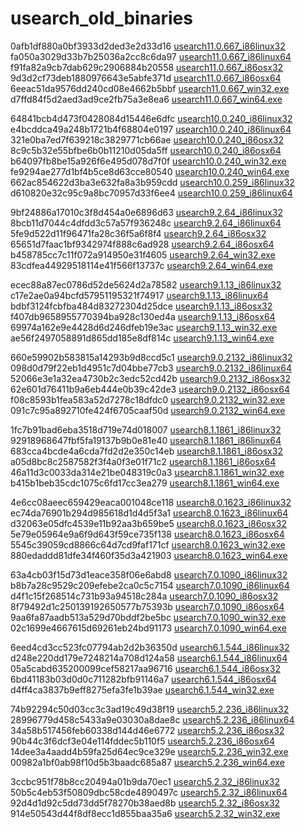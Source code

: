 # usearch_old_binaries

0afb1df880a0bf3933d2ded3e2d33d16 [usearch11.0.667_i86linux32](bin/usearch11.0.667_i86linux32)
fa050a3029d33b7b25036a2cc8c6da97 [usearch11.0.667_i86linux64](bin/usearch11.0.667_i86linux64)
f91fa82a9cb7dab629c2906884b20558 [usearch11.0.667_i86osx32](bin/usearch11.0.667_i86osx32)
9d3d2cf73deb1880976643e5abfe371d [usearch11.0.667_i86osx64](bin/usearch11.0.667_i86osx64)
6eeac51da9576dd240cd08e4662b5bbf [usearch11.0.667_win32.exe](bin/usearch11.0.667_win32.exe)
d7ffd84f5d2aed3ad9ce2fb75a3e8ea6 [usearch11.0.667_win64.exe](bin/usearch11.0.667_win64.exe)

64841bcb4d473f0428084d15446e6dfc [usearch10.0.240_i86linux32](bin/usearch10.0.240_i86linux32)
e4bcddca49a248b1721b4f68804e0197 [usearch10.0.240_i86linux64](bin/usearch10.0.240_i86linux64)
321e0ba7ed7f639218c3829771cb66ae [usearch10.0.240_i86osx32](bin/usearch10.0.240_i86osx32)
8c9c5b32e55bfbe6b0b11210d05da5ff [usearch10.0.240_i86osx64](bin/usearch10.0.240_i86osx64)
b64097fb8be15a926f6e495d078d7f0f [usearch10.0.240_win32.exe](bin/usearch10.0.240_win32.exe)
fe9294ae277d1bf4b5ce8d63cce80540 [usearch10.0.240_win64.exe](bin/usearch10.0.240_win64.exe)
662ac854622d3ba3e632fa8a3b959cdd [usearch10.0.259_i86linux32](bin/usearch10.0.259_i86linux32)
d610820e32c95c9a8bc70957d33f6ee4 [usearch10.0.259_i86linux64](bin/usearch10.0.259_i86linux64)

9bf24886a17010c3f8d454a0e6896d63 [usearch9.2.64_i86linux32](bin/usearch9.2.64_i86linux32)
8bcb11d7044c4dfdd3c57a57f936248c [usearch9.2.64_i86linux64](bin/usearch9.2.64_i86linux64)
5fe9d522d11f96471fa28c36f5a6f8f4 [usearch9.2.64_i86osx32](bin/usearch9.2.64_i86osx32)
65651d7faac1bf9342974f888c6ad928 [usearch9.2.64_i86osx64](bin/usearch9.2.64_i86osx64)
b458785cc7c11f072a914950e31f4605 [usearch9.2.64_win32.exe](bin/usearch9.2.64_win32.exe)
83cdfea44929518114e41f566f13737c [usearch9.2.64_win64.exe](bin/usearch9.2.64_win64.exe)

ecec88a87ec0786d52de5624d2a78582 [usearch9.1.13_i86linux32](bin/usearch9.1.13_i86linux32)
c17e2ae0a94bcfd57951195321f74917 [usearch9.1.13_i86linux64](bin/usearch9.1.13_i86linux64)
bdbf3124fcbfba484d83272304d25dce [usearch9.1.13_i86osx32](bin/usearch9.1.13_i86osx32)
f407db9658955770394ba928c130ed4a [usearch9.1.13_i86osx64](bin/usearch9.1.13_i86osx64)
69974a162e9e4428d6d246dfeb19e3ac [usearch9.1.13_win32.exe](bin/usearch9.1.13_win32.exe)
ae56f2497058891d865dd185e8df814c [usearch9.1.13_win64.exe](bin/usearch9.1.13_win64.exe)

660e59902b583815a14293b9d8ccd5c1 [usearch9.0.2132_i86linux32](bin/usearch9.0.2132_i86linux32)
098d0d79f22eb1d4951c7d04bbe77cb3 [usearch9.0.2132_i86linux64](bin/usearch9.0.2132_i86linux64)
52066e3e1a32ea4730b2c3edc52cd42b [usearch9.0.2132_i86osx32](bin/usearch9.0.2132_i86osx32)
62e601d76411b9a6eb444e0b39c42de3 [usearch9.0.2132_i86osx64](bin/usearch9.0.2132_i86osx64)
f08c8593b1fea583a52d7278c18dfdc0 [usearch9.0.2132_win32.exe](bin/usearch9.0.2132_win32.exe)
091c7c95a892710fe424f6705caaf50d [usearch9.0.2132_win64.exe](bin/usearch9.0.2132_win64.exe)

1fc7b91bad6eba3518d719e74d018007 [usearch8.1.1861_i86linux32](bin/usearch8.1.1861_i86linux32)
92918968647fbf5fa19137b9b0e81e40 [usearch8.1.1861_i86linux64](bin/usearch8.1.1861_i86linux64)
683cca4bcde4a6cda7fd2d2e350c14eb [usearch8.1.1861_i86osx32](bin/usearch8.1.1861_i86osx32)
a05d8bc8c2587582f3f4a0f3e01f71c2 [usearch8.1.1861_i86osx64](bin/usearch8.1.1861_i86osx64)
46a11d3c0033da314e21be048319c0a3 [usearch8.1.1861_win32.exe](bin/usearch8.1.1861_win32.exe)
b415b1beb35cdc1075c6fd17cc3ea279 [usearch8.1.1861_win64.exe](bin/usearch8.1.1861_win64.exe)

4e6cc08aeec659429eaca001048ce118 [usearch8.0.1623_i86linux32](bin/usearch8.0.1623_i86linux32)
ec74da76901b294d985618d1d4d5f3a1 [usearch8.0.1623_i86linux64](bin/usearch8.0.1623_i86linux64)
d32063e05dfc4539e11b92aa3b659be5 [usearch8.0.1623_i86osx32](bin/usearch8.0.1623_i86osx32)
5e79e05964e9a6f9d643f59ce735f138 [usearch8.0.1623_i86osx64](bin/usearch8.0.1623_i86osx64)
5545c39059cd8866c64d7cd9faf171cf [usearch8.0.1623_win32.exe](bin/usearch8.0.1623_win32.exe)
880edaddd81dfe34f460f35d3a421903 [usearch8.0.1623_win64.exe](bin/usearch8.0.1623_win64.exe)

63a4cb03f15d73d1eace358f06e6abd8 [usearch7.0.1090_i86linux32](bin/usearch7.0.1090_i86linux32)
b8b7a28c9529c209efebe2ca0c5c7154 [usearch7.0.1090_i86linux64](bin/usearch7.0.1090_i86linux64)
d4f1c15f268514c731b93a94518c284a [usearch7.0.1090_i86osx32](bin/usearch7.0.1090_i86osx32)
8f79492d1c250139192650577b75393b [usearch7.0.1090_i86osx64](bin/usearch7.0.1090_i86osx64)
9aa6fa87aadb513a529d70bddf2be5bc [usearch7.0.1090_win32.exe](bin/usearch7.0.1090_win32.exe)
02c1699e4667615d69261eb24bd91173 [usearch7.0.1090_win64.exe](bin/usearch7.0.1090_win64.exe)

6eed4cd3cc523fc07794ab2d2b36350d [usearch6.1.544_i86linux32](bin/usearch6.1.544_i86linux32)
d248e220dd179e7248214a708d124a58 [usearch6.1.544_i86linux64](bin/usearch6.1.544_i86linux64)
05a5cabd635200099cef58217aa96716 [usearch6.1.544_i86osx32](bin/usearch6.1.544_i86osx32)
6bd41183b03d0d0c711282bfb91146a7 [usearch6.1.544_i86osx64](bin/usearch6.1.544_i86osx64)
d4ff4ca3837b9eff8275efa3fe1b39ae [usearch6.1.544_win32.exe](bin/usearch6.1.544_win32.exe)

74b92294c50d03cc3c3ad19c49d38f19 [usearch5.2.236_i86linux32](bin/usearch5.2.236_i86linux32)
28996779d458c5433a9e03030a8dae8c [usearch5.2.236_i86linux64](bin/usearch5.2.236_i86linux64)
34a58b517456feb60338d144d46e6772 [usearch5.2.236_i86osx32](bin/usearch5.2.236_i86osx32)
90b44c3f6dcf3e04e114fddec5b110f5 [usearch5.2.236_i86osx64](bin/usearch5.2.236_i86osx64)
14dee3a4aadd4b59fa25d64ec9ce329e [usearch5.2.236_win32.exe](bin/usearch5.2.236_win32.exe)
00982a1bf0ab98f10d5b3baadc685a87 [usearch5.2.236_win64.exe](bin/usearch5.2.236_win64.exe)

3ccbc951f78b8cc20494a01b9da70ec1 [usearch5.2.32_i86linux32](bin/usearch5.2.32_i86linux32)
50b5c4eb53f50809dbc58cde4890497c [usearch5.2.32_i86linux64](bin/usearch5.2.32_i86linux64)
92d4d1d92c5dd73dd5f78270b38aed8b [usearch5.2.32_i86osx32](bin/usearch5.2.32_i86osx32)
914e50543d44f8df8ecc1d855baa35a6 [usearch5.2.32_win32.exe](bin/usearch5.2.32_win32.exe)

